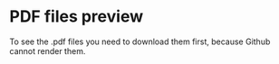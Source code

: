 # PDF files preview
To see the .pdf files you need to download them first, because Github cannot render them.

